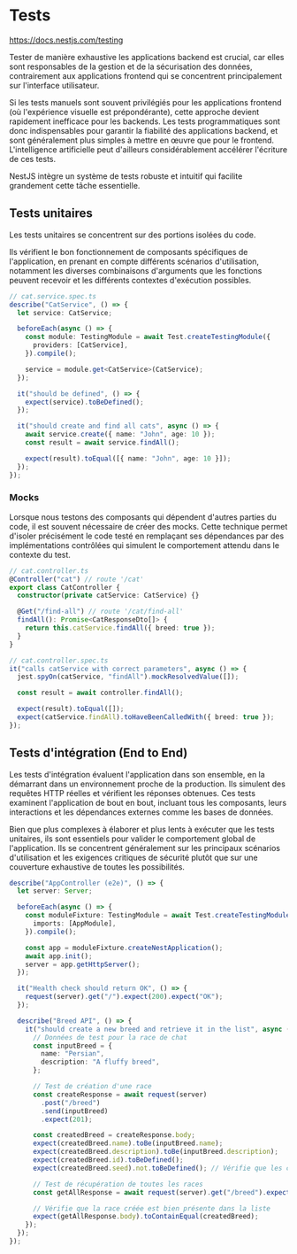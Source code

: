 # Tests

https://docs.nestjs.com/testing

Tester de manière exhaustive les applications backend est crucial, car elles sont responsables de la gestion et de la sécurisation des données, contrairement aux applications frontend qui se concentrent principalement sur l'interface utilisateur.

Si les tests manuels sont souvent privilégiés pour les applications frontend (où l'expérience visuelle est prépondérante), cette approche devient rapidement inefficace pour les backends. Les tests programmatiques sont donc indispensables pour garantir la fiabilité des applications backend, et sont généralement plus simples à mettre en œuvre que pour le frontend. L'intelligence artificielle peut d'ailleurs considérablement accélérer l'écriture de ces tests.

NestJS intègre un système de tests robuste et intuitif qui facilite grandement cette tâche essentielle.

## Tests unitaires

Les tests unitaires se concentrent sur des portions isolées du code.

Ils vérifient le bon fonctionnement de composants spécifiques de l'application, en prenant en compte différents scénarios d'utilisation, notamment les diverses combinaisons d'arguments que les fonctions peuvent recevoir et les différents contextes d'exécution possibles.

```ts
// cat.service.spec.ts
describe("CatService", () => {
  let service: CatService;

  beforeEach(async () => {
    const module: TestingModule = await Test.createTestingModule({
      providers: [CatService],
    }).compile();

    service = module.get<CatService>(CatService);
  });

  it("should be defined", () => {
    expect(service).toBeDefined();
  });

  it("should create and find all cats", async () => {
    await service.create({ name: "John", age: 10 });
    const result = await service.findAll();

    expect(result).toEqual([{ name: "John", age: 10 }]);
  });
});
```

### Mocks

Lorsque nous testons des composants qui dépendent d'autres parties du code, il est souvent nécessaire de créer des mocks. Cette technique permet d'isoler précisément le code testé en remplaçant ses dépendances par des implémentations contrôlées qui simulent le comportement attendu dans le contexte du test.

```ts
// cat.controller.ts
@Controller("cat") // route '/cat'
export class CatController {
  constructor(private catService: CatService) {}

  @Get("/find-all") // route '/cat/find-all'
  findAll(): Promise<CatResponseDto[]> {
    return this.catService.findAll({ breed: true });
  }
}

// cat.controller.spec.ts
it("calls catService with correct parameters", async () => {
  jest.spyOn(catService, "findAll").mockResolvedValue([]);

  const result = await controller.findAll();

  expect(result).toEqual([]);
  expect(catService.findAll).toHaveBeenCalledWith({ breed: true });
});
```

## Tests d'intégration (End to End)

Les tests d'intégration évaluent l'application dans son ensemble, en la démarrant dans un environnement proche de la production. Ils simulent des requêtes HTTP réelles et vérifient les réponses obtenues. Ces tests examinent l'application de bout en bout, incluant tous les composants, leurs interactions et les dépendances externes comme les bases de données.

Bien que plus complexes à élaborer et plus lents à exécuter que les tests unitaires, ils sont essentiels pour valider le comportement global de l'application. Ils se concentrent généralement sur les principaux scénarios d'utilisation et les exigences critiques de sécurité plutôt que sur une couverture exhaustive de toutes les possibilités.

```ts
describe("AppController (e2e)", () => {
  let server: Server;

  beforeEach(async () => {
    const moduleFixture: TestingModule = await Test.createTestingModule({
      imports: [AppModule],
    }).compile();

    const app = moduleFixture.createNestApplication();
    await app.init();
    server = app.getHttpServer();
  });

  it("Health check should return OK", () => {
    request(server).get("/").expect(200).expect("OK");
  });

  describe("Breed API", () => {
    it("should create a new breed and retrieve it in the list", async () => {
      // Données de test pour la race de chat
      const inputBreed = {
        name: "Persian",
        description: "A fluffy breed",
      };

      // Test de création d'une race
      const createResponse = await request(server)
        .post("/breed")
        .send(inputBreed)
        .expect(201);

      const createdBreed = createResponse.body;
      expect(createdBreed.name).toBe(inputBreed.name);
      expect(createdBreed.description).toBe(inputBreed.description);
      expect(createdBreed.id).toBeDefined();
      expect(createdBreed.seed).not.toBeDefined(); // Vérifie que les champs privés ne sont pas exposés

      // Test de récupération de toutes les races
      const getAllResponse = await request(server).get("/breed").expect(200);

      // Vérifie que la race créée est bien présente dans la liste
      expect(getAllResponse.body).toContainEqual(createdBreed);
    });
  });
});
```
